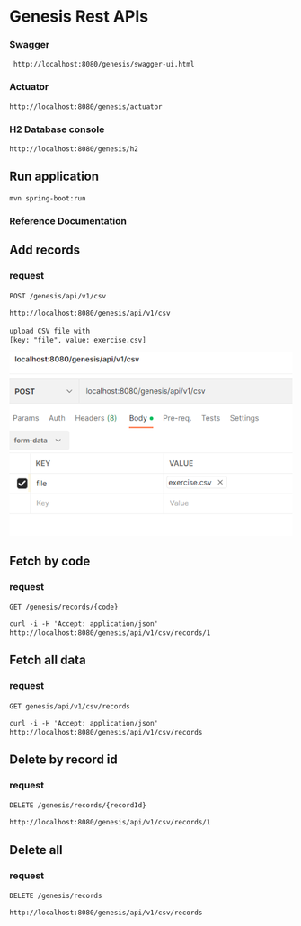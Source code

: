 # Genesis Rest APIs

### Swagger
    
     http://localhost:8080/genesis/swagger-ui.html

### Actuator

    http://localhost:8080/genesis/actuator

### H2 Database console

    http://localhost:8080/genesis/h2

## Run application

    mvn spring-boot:run

### Reference Documentation

## Add records

### request

`POST /genesis/api/v1/csv`

    http://localhost:8080/genesis/api/v1/csv

    upload CSV file with 
    [key: "file", value: exercise.csv]
![img.png](img.png)

## Fetch by code

### request

`GET /genesis/records/{code}`

    curl -i -H 'Accept: application/json' http://localhost:8080/genesis/api/v1/csv/records/1

## Fetch all data

### request

`GET genesis/api/v1/csv/records`

    curl -i -H 'Accept: application/json' http://localhost:8080/genesis/api/v1/csv/records

## Delete by record id

### request 

`DELETE /genesis/records/{recordId}`

    http://localhost:8080/genesis/api/v1/csv/records/1

## Delete all

### request

`DELETE /genesis/records`

    http://localhost:8080/genesis/api/v1/csv/records




